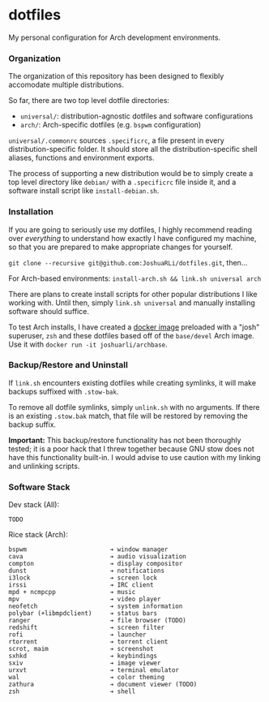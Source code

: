 # dotfiles
My personal configuration for Arch development environments.

### Organization

The organization of this repository has been designed to flexibly accomodate multiple distributions.

So far, there are two top level dotfile directories:

* `universal/`: distribution-agnostic dotfiles and software configurations
* `arch/`: Arch-specific dotfiles (e.g. `bspwm` configuration)

`universal/.commonrc` sources `.specificrc`, a file present in every distribution-specific folder. It should store all the distribution-specific shell aliases, functions and environment exports.

The process of supporting a new distribution would be to simply create a top level directory like `debian/` with a `.specificrc` file inside it, and a software install script like `install-debian.sh`.


### Installation

If you are going to seriously use my dotfiles, I highly recommend reading over _everything_ to understand how exactly I have configured my machine, so that you are prepared to make appropriate changes for yourself.

`git clone --recursive git@github.com:JoshuaRLi/dotfiles.git`, then...

For Arch-based environments: `install-arch.sh && link.sh universal arch`

There are plans to create install scripts for other popular distributions I like working with. Until then, simply `link.sh universal` and manually installing software should suffice.

To test Arch installs, I have created a [docker image](https://hub.docker.com/r/joshuarli/archbase/) preloaded with a "josh" superuser, `zsh` and these dotfiles based off of the `base/devel` Arch image. Use it with `docker run -it joshuarli/archbase`.


### Backup/Restore and Uninstall

If `link.sh` encounters existing dotfiles while creating symlinks, it will make backups suffixed with `.stow-bak`. 

To remove all dotfile symlinks, simply `unlink.sh` with no arguments. If there is an existing `.stow.bak` match, that file will be restored by removing the backup suffix.

**Important:** This backup/restore functionality has not been thoroughly tested; it is a poor hack that I threw together because GNU stow does not have this functionality built-in. I would advise to use caution with my linking and unlinking scripts.


### Software Stack

Dev stack (All):

```
TODO
```

Rice stack (Arch):

```
bspwm                       ➔ window manager
cava                        ➔ audio visualization
compton                     ➔ display compositor
dunst                       ➔ notifications
i3lock                      ➔ screen lock
irssi                       ➔ IRC client
mpd + ncmpcpp               ➔ music
mpv                         ➔ video player
neofetch                    ➔ system information
polybar (+libmpdclient)     ➔ status bars
ranger                      ➔ file browser (TODO)
redshift                    ➔ screen filter
rofi                        ➔ launcher
rtorrent                    ➔ torrent client
scrot, maim                 ➔ screenshot
sxhkd                       ➔ keybindings
sxiv                        ➔ image viewer
urxvt                       ➔ terminal emulator
wal                         ➔ color theming
zathura                     ➔ document viewer (TODO)
zsh                         ➔ shell
```
